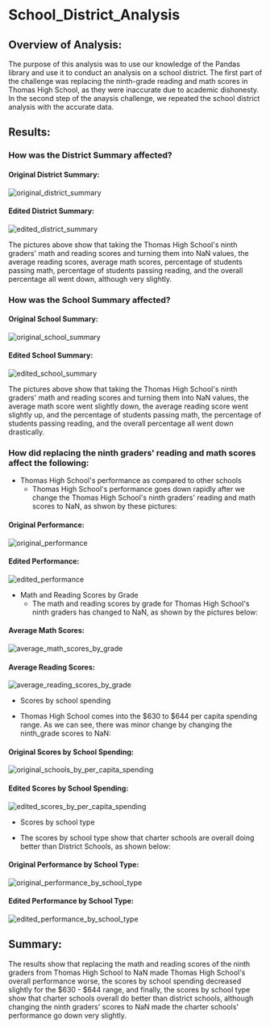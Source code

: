# School_District_Analysis

## Overview of Analysis:
The purpose of this analysis was to use our knowledge of the Pandas library and use it to conduct an analysis on a school district. The first part of the challenge was replacing the ninth-grade reading and math scores in Thomas High School, as they were inaccurate due to academic dishonesty. In the second step of the anaysis challenge, we repeated the school district analysis with the accurate data.

## Results:

### How was the District Summary affected?
#### Original District Summary:

![original_district_summary](https://github.com/KJoshi111/School_District_Analysis/blob/main/original_district_summary.png)

#### Edited District Summary: 
![edited_district_summary](https://github.com/KJoshi111/School_District_Analysis/blob/main/edited_district_summary.png)

The pictures above show that taking the Thomas High School's ninth graders' math and reading scores and turning them into NaN values, the average reading scores, average math scores, percentage of students passing math, percentage of students passing reading, and the overall percentage all went down, although very slightly.

### How was the School Summary affected?
#### Original School Summary:
![original_school_summary](https://github.com/KJoshi111/School_District_Analysis/blob/main/original_school_summary.png)

#### Edited School Summary:
![edited_school_summary](https://github.com/KJoshi111/School_District_Analysis/blob/main/edited_school_summary.png)

The pictures above show that taking the Thomas High School's ninth graders' math and reading scores and turning them into NaN values, the average math score went slightly down, the average reading score went slightly up, and the percentage of students passing math, the percentage of students passing reading, and the overall percentage all went down drastically.

### How did replacing the ninth graders' reading and math scores affect the following:
* Thomas High School's performance as compared to other schools
  - Thomas High School's performance goes down rapidly after we change the Thomas High School's ninth graders' reading and math scores to NaN, as shwon by these pictures:
#### Original Performance:
![original_performance](https://github.com/KJoshi111/School_District_Analysis/blob/main/original_performance.png)
#### Edited Performance:
![edited_performance](https://github.com/KJoshi111/School_District_Analysis/blob/main/edited_performance.png)
 
* Math and Reading Scores by Grade
  - The math and reading scores by grade for Thomas High School's ninth graders has changed to NaN, as shown by the pictures below:
#### Average Math Scores:
![average_math_scores_by_grade](https://github.com/KJoshi111/School_District_Analysis/blob/main/average_math_scores_by_grade.png)
#### Average Reading Scores:
![average_reading_scores_by_grade](https://github.com/KJoshi111/School_District_Analysis/blob/main/average_reading_scores_by_grade.png)

* Scores by school spending
 - Thomas High School comes into the $630 to $644 per capita spending range. As we can see, there was minor change by changing the ninth_grade scores to NaN:
#### Original Scores by School Spending:
![original_schools_by_per_capita_spending](https://github.com/KJoshi111/School_District_Analysis/blob/main/original_scores_by_school_spending.png)
#### Edited Scores by School Spending:
![edited_scores_by_per_capita_spending](https://github.com/KJoshi111/School_District_Analysis/blob/main/edited_scores_by_school_spending.png)

* Scores by school type
 - The scores by school type show that charter schools are overall doing better than District Schools, as shown below:
#### Original Performance by School Type:
![original_performance_by_school_type](https://github.com/KJoshi111/School_District_Analysis/blob/main/original_performance_by_school_type.png)
#### Edited Performance by School Type:
![edited_performance_by_school_type](https://github.com/KJoshi111/School_District_Analysis/blob/main/edited_performance_by_school_type.png)

## Summary:
The results show that replacing the math and reading scores of the ninth graders from Thomas High School to NaN made Thomas High School's overall performance worse, the scores by school spending decreased slightly for the $630 - $644 range, and finally, the scores by school type show that charter schools overall do better than district schools, although changing the ninth graders' scores to NaN made the charter schools' performance go down very slightly.
